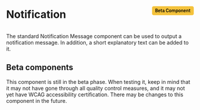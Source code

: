 <div style="display: inline-flex; align-items: center; justify-content: space-between; width: 100%;">
    <h1>Notification</h1>
    <img src="assets/beta.png" alt="Beta Component" />
</div>

The standard Notification Message component can be used to output a notification message. In addition, a short explanatory text can be added to it.

## Beta components

This component is still in the beta phase. When testing it, keep in mind that it may not have gone through all quality control measures, and it may not yet have WCAG accessibility certification. There may be changes to this component in the future.
